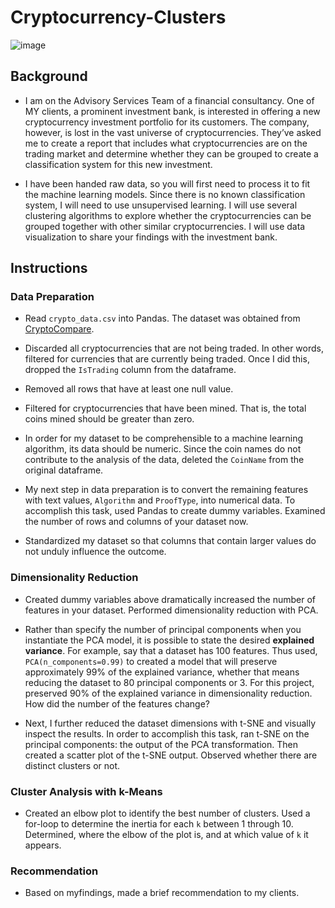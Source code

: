 # Cryptocurrency-Clusters
![image](https://user-images.githubusercontent.com/94668201/169735593-c0db2d94-674b-4a0a-89f6-17041d0ac9ee.png)

## Background

* I am on the Advisory Services Team of a financial consultancy. One of MY clients, a prominent investment bank, is interested in offering a new cryptocurrency investment portfolio for its customers. The company, however, is lost in the vast universe of cryptocurrencies. They’ve asked me to create a report that includes what cryptocurrencies are on the trading market and determine whether they can be grouped to create a classification system for this new investment.

* I have been handed raw data, so you will first need to process it to fit the machine learning models. Since there is no known classification system, I will need to use unsupervised learning. I will use several clustering algorithms to explore whether the cryptocurrencies can be grouped together with other similar cryptocurrencies. I will use data visualization to share your findings with the investment bank.

## Instructions

### Data Preparation

* Read `crypto_data.csv` into Pandas. The dataset was obtained from [CryptoCompare](https://min-api.cryptocompare.com/data/all/coinlist).

* Discarded all cryptocurrencies that are not being traded. In other words, filtered for currencies that are currently being traded. Once I did this, dropped the `IsTrading` column from the dataframe.

* Removed all rows that have at least one null value.

* Filtered for cryptocurrencies that have been mined. That is, the total coins mined should be greater than zero.

* In order for my dataset to be comprehensible to a machine learning algorithm, its data should be numeric. Since the coin names do not contribute to the analysis of the data, deleted the `CoinName` from the original dataframe.

* My next step in data preparation is to convert the remaining features with text values, `Algorithm` and `ProofType`, into numerical data. To accomplish this task, used Pandas to create dummy variables. Examined the number of rows and columns of your dataset now. 

* Standardized my dataset so that columns that contain larger values do not unduly influence the outcome.

### Dimensionality Reduction

* Created dummy variables above dramatically increased the number of features in your dataset. Performed dimensionality reduction with PCA. 
* Rather than specify the number of principal components when you instantiate the PCA model, it is possible to state the desired **explained variance**. For example, say that a dataset has 100 features. Thus used, `PCA(n_components=0.99)` to created a model that will preserve approximately 99% of the explained variance, whether that means reducing the dataset to 80 principal components or 3. For this project, preserved 90% of the explained variance in dimensionality reduction. How did the number of the features change?

* Next, I further reduced the dataset dimensions with t-SNE and visually inspect the results. In order to accomplish this task, ran t-SNE on the principal components: the output of the PCA transformation. Then created a scatter plot of the t-SNE output. Observed whether there are distinct clusters or not.

### Cluster Analysis with k-Means

* Created an elbow plot to identify the best number of clusters. Used a for-loop to determine the inertia for each `k` between 1 through 10. Determined, where the elbow of the plot is, and at which value of `k` it appears.

### Recommendation

* Based on myfindings, made a brief recommendation to my clients.
